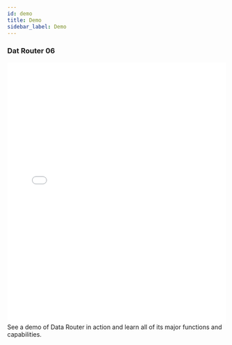 ```yaml
---
id: demo
title: Demo
sidebar_label: Demo
---
```


### Dat Router 06
<iframe src="//fast.wistia.net/embed/iframe/tezhu442qi?videoFoam=true"
allowtransparency="true" frameBorder="0" scrolling="no" className="wistia_embed"
name="wistia_embed" allowFullScreen  width="100%" height="600"></iframe>
<script src="//fast.wistia.net/assets/external/iframe-api-v1.js"></script>
<br/>
See a demo of Data Router in action and learn all of its major functions and capabilities.